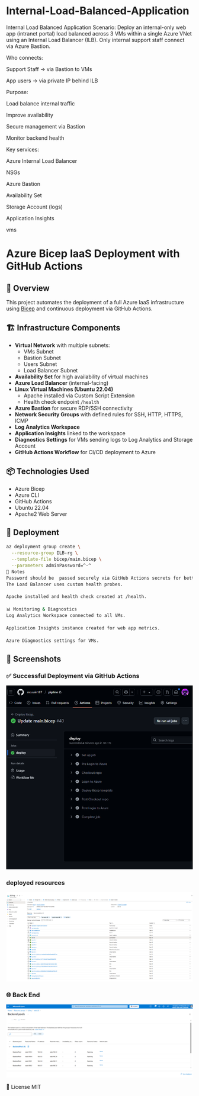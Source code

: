 # Internal-Load-Balanced-Application
 Internal Load Balanced Application
Scenario:
Deploy an internal-only web app (intranet portal) load balanced across 3 VMs within a single Azure VNet using an Internal Load Balancer (ILB). Only internal support staff connect via Azure Bastion.

Who connects:

Support Staff → via Bastion to VMs

App users → via private IP behind ILB

Purpose:

Load balance internal traffic

Improve availability

Secure management via Bastion

Monitor backend health

Key services:

Azure Internal Load Balancer

NSGs

Azure Bastion

Availability Set

Storage Account (logs)

Application Insights

vms


# Azure Bicep IaaS Deployment with GitHub Actions

## 📖 Overview
This project automates the deployment of a full Azure IaaS infrastructure using [Bicep](https://learn.microsoft.com/en-us/azure/azure-resource-manager/bicep/overview) and continuous deployment via GitHub Actions.

## 🏗️ Infrastructure Components

- **Virtual Network** with multiple subnets:
  - VMs Subnet
  - Bastion Subnet
  - Users Subnet
  - Load Balancer Subnet
- **Availability Set** for high availability of virtual machines
- **Azure Load Balancer** (internal-facing)
- **Linux Virtual Machines (Ubuntu 22.04)**
  - Apache installed via Custom Script Extension
  - Health check endpoint `/health`
- **Azure Bastion** for secure RDP/SSH connectivity
- **Network Security Groups** with defined rules for SSH, HTTP, HTTPS, ICMP
- **Log Analytics Workspace**
- **Application Insights** linked to the workspace
- **Diagnostics Settings** for VMs sending logs to Log Analytics and Storage Account
- **GitHub Actions Workflow** for CI/CD deployment to Azure

## 📦 Technologies Used

- Azure Bicep
- Azure CLI
- GitHub Actions
- Ubuntu 22.04
- Apache2 Web Server

## 🚀 Deployment

```bash
az deployment group create \
  --resource-group ILB-rg \
  --template-file bicep/main.bicep \
  --parameters adminPassword=^-^
🔐 Notes
Password should be  passed securely via GitHub Actions secrets for better security practice
The Load Balancer uses custom health probes.

Apache installed and health check created at /health.

📊 Monitoring & Diagnostics
Log Analytics Workspace connected to all VMs.

Application Insights instance created for web app metrics.

Azure Diagnostics settings for VMs.
```

## 📸 Screenshots

### ✅ Successful Deployment via GitHub Actions
![Deployment Success](screenshots/ILB-git.png)

### deployed resources
![Resources](screenshots/ILB-all.png)

### 🌐 Back End
![BackEnd](screenshots/ILB-BE.png)

📄 License
MIT



